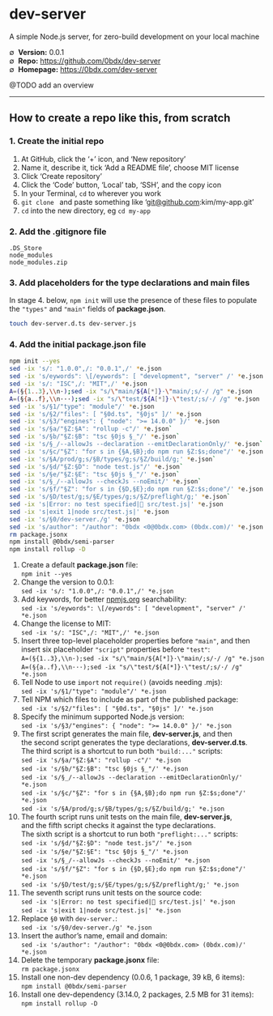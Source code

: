 # dev-server

A simple Node.js server, for zero-build development on your local machine

∅&nbsp; __Version:__ 0.0.1  
∅&nbsp; __Repo:__ <https://github.com/0bdx/dev-server>  
∅&nbsp; __Homepage:__ <https://0bdx.com/dev-server>

@TODO add an overview

---

## How to create a repo like this, from scratch

### __1. Create the initial repo__

1. At GitHub, click the ‘+’ icon, and ‘New repository’
2. Name it, describe it, tick ‘Add a README file’, choose MIT license
3. Click ‘Create repository’
4. Click the ‘Code’ button, ‘Local’ tab, ‘SSH’, and the copy icon
5. In your Terminal, `cd` to wherever you work
6. `git clone ` and paste something like ‘git@github.com:kim/my-app.git’
7. `cd` into the new directory, eg `cd my-app`

### __2. Add the .gitignore file__

```
.DS_Store
node_modules
node_modules.zip
```

### __3. Add placeholders for the type declarations and main files__

In stage 4. below, `npm init` will use the presence of these files to populate
the `"types"` and `"main"` fields of __package.json__.

```sh
touch dev-server.d.ts dev-server.js
```

### __4. Add the initial package.json file__

```sh
npm init --yes
sed -ix 's/: "1.0.0",/: "0.0.1",/' *e.json
sed -ix 's/eywords": \[/eywords": [ "development", "server" /' *e.json
sed -ix 's/: "ISC",/: "MIT",/' *e.json
A=(§{1..3},\\n·);sed -ix "s/\"main/${A[*]}·\"main/;s/·/ /g" *e.json
A=(§{a..f},\\n···);sed -ix "s/\"test/${A[*]}·\"test/;s/·/ /g" *e.json
sed -ix 's/§1/"type": "module"/' *e.json
sed -ix 's/§2/"files": [ "§0d.ts", "§0js" ]/' *e.json
sed -ix 's/§3/"engines": { "node": ">= 14.0.0" }/' *e.json
sed -ix 's/§a/"§Z:§A": "rollup -c"/' *e.json` 
sed -ix 's/§b/"§Z:§B": "tsc §0js §_"/' *e.json` 
sed -ix 's/§_/--allowJs --declaration --emitDeclarationOnly/' *e.json` 
sed -ix 's/§c/"§Z": "for s in {§A,§B};do npm run §Z:$s;done"/' *e.json
sed -ix 's/§A/prod/g;s/§B/types/g;s/§Z/build/g;' *e.json` 
sed -ix 's/§d/"§Z:§D": "node test.js"/' *e.json` 
sed -ix 's/§e/"§Z:§E": "tsc §0js §_"/' *e.json` 
sed -ix 's/§_/--allowJs --checkJs --noEmit/' *e.json` 
sed -ix 's/§f/"§Z": "for s in {§D,§E};do npm run §Z:$s;done"/' *e.json
sed -ix 's/§D/test/g;s/§E/types/g;s/§Z/preflight/g;' *e.json` 
sed -ix 's|Error: no test specified|🧪 src/test.js|' *e.json
sed -ix 's|exit 1|node src/test.js|' *e.json
sed -ix 's/§0/dev-server./g' *e.json
sed -ix 's/author": "/author": "0bdx <0@0bdx.com> (0bdx.com)/' *e.json
rm package.jsonx
npm install @0bdx/semi-parser
npm install rollup -D
```

1. Create a default __package.json__ file:  
   `npm init --yes`
2. Change the version to 0.0.1:  
   `sed -ix 's/: "1.0.0",/: "0.0.1",/' *e.json`
3. Add keywords, for better [npmjs.org](http://npmjs.org) searchability:  
   `sed -ix 's/eywords": \[/eywords": [ "development", "server" /' *e.json`
4. Change the license to MIT:  
   `sed -ix 's/: "ISC",/: "MIT",/' *e.json`
5. Insert three top-level placeholder properties before `"main"`, and then  
   insert six placeholder `"script"` properties before `"test"`:  
   `A=(§{1..3},\\n·);sed -ix "s/\"main/${A[*]}·\"main/;s/·/ /g" *e.json`  
   `A=(§{a..f},\\n···);sed -ix "s/\"test/${A[*]}·\"test/;s/·/ /g" *e.json`
6. Tell Node to use `import` not `require()` (avoids needing .mjs):  
   `sed -ix 's/§1/"type": "module"/' *e.json`
7. Tell NPM which files to include as part of the published package:  
   `sed -ix 's/§2/"files": [ "§0d.ts", "§0js" ]/' *e.json`
8. Specify the minimum supported Node.js version:  
   `sed -ix 's/§3/"engines": { "node": ">= 14.0.0" }/' *e.json`
9. The first script generates the main file, __dev-server.js__, and then  
   the second script generates the type declarations, __dev-server.d.ts__.  
   The third script is a shortcut to run both `"build:..."` scripts:  
   `sed -ix 's/§a/"§Z:§A": "rollup -c"/' *e.json`  
   `sed -ix 's/§b/"§Z:§B": "tsc §0js §_"/' *e.json`  
   `sed -ix 's/§_/--allowJs --declaration --emitDeclarationOnly/' *e.json`  
   `sed -ix 's/§c/"§Z": "for s in {§A,§B};do npm run §Z:$s;done"/' *e.json`  
   `sed -ix 's/§A/prod/g;s/§B/types/g;s/§Z/build/g;' *e.json`  
10. The fourth script runs unit tests on the main file, __dev-server.js__,  
    and the fifth script checks it against the type declarations.  
    The sixth script is a shortcut to run both `"preflight:..."` scripts:  
    `sed -ix 's/§d/"§Z:§D": "node test.js"/' *e.json`  
    `sed -ix 's/§e/"§Z:§E": "tsc §0js §_"/' *e.json`  
    `sed -ix 's/§_/--allowJs --checkJs --noEmit/' *e.json`  
    `sed -ix 's/§f/"§Z": "for s in {§D,§E};do npm run §Z:$s;done"/' *e.json`  
    `sed -ix 's/§D/test/g;s/§E/types/g;s/§Z/preflight/g;' *e.json`  
11. The seventh script runs unit tests on the source code:  
    `sed -ix 's|Error: no test specified|🧪 src/test.js|' *e.json`  
    `sed -ix 's|exit 1|node src/test.js|' *e.json`
12. Replace `§0` with `dev-server.`:  
    `sed -ix 's/§0/dev-server./g' *e.json`
13. Insert the author’s name, email and domain:  
    `sed -ix 's/author": "/author": "0bdx <0@0bdx.com> (0bdx.com)/' *e.json`
14. Delete the temporary __package.jsonx__ file:  
    `rm package.jsonx`
15. Install one non-dev dependency (0.0.6, 1 package, 39 kB, 6 items):  
    `npm install @0bdx/semi-parser`
16. Install one dev-dependency (3.14.0, 2 packages, 2.5 MB for 31 items):  
    `npm install rollup -D`
